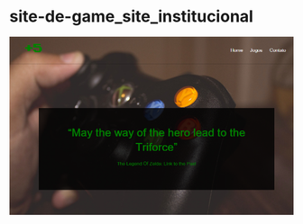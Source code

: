 # site-de-game_site_institucional
<a href='https://confident-spence-ed1062.netlify.app/'><img src='_imagens/jogos.png'></a>
